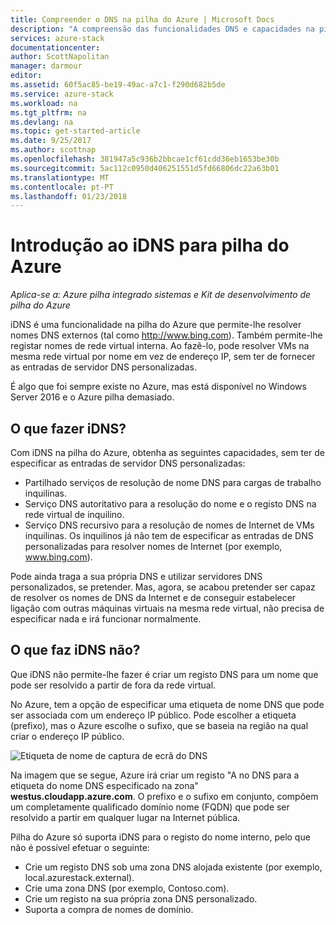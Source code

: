 ```yaml
---
title: Compreender o DNS na pilha do Azure | Microsoft Docs
description: "A compreensão das funcionalidades DNS e capacidades na pilha do Azure"
services: azure-stack
documentationcenter: 
author: ScottNapolitan
manager: darmour
editor: 
ms.assetid: 60f5ac85-be19-49ac-a7c1-f290d682b5de
ms.service: azure-stack
ms.workload: na
ms.tgt_pltfrm: na
ms.devlang: na
ms.topic: get-started-article
ms.date: 9/25/2017
ms.author: scottnap
ms.openlocfilehash: 381947a5c936b2bbcae1cf61cdd36eb1653be30b
ms.sourcegitcommit: 5ac112c0950d406251551d5fd66806dc22a63b01
ms.translationtype: MT
ms.contentlocale: pt-PT
ms.lasthandoff: 01/23/2018
---
```

# <a name="introducing-idns-for-azure-stack"></a>Introdução ao iDNS para pilha do Azure

*Aplica-se a: Azure pilha integrado sistemas e Kit de desenvolvimento de pilha do Azure*

iDNS é uma funcionalidade na pilha do Azure que permite-lhe resolver nomes DNS externos (tal como http://www.bing.com).
Também permite-lhe registar nomes de rede virtual interna. Ao fazê-lo, pode resolver VMs na mesma rede virtual por nome em vez de endereço IP, sem ter de fornecer as entradas de servidor DNS personalizadas.

É algo que foi sempre existe no Azure, mas está disponível no Windows Server 2016 e o Azure pilha demasiado.

## <a name="what-does-idns-do"></a>O que fazer iDNS?
Com iDNS na pilha do Azure, obtenha as seguintes capacidades, sem ter de especificar as entradas de servidor DNS personalizadas:

* Partilhado serviços de resolução de nome DNS para cargas de trabalho inquilinas.
* Serviço DNS autoritativo para a resolução do nome e o registo DNS na rede virtual de inquilino.
* Serviço DNS recursivo para a resolução de nomes de Internet de VMs inquilinas. Os inquilinos já não tem de especificar as entradas de DNS personalizadas para resolver nomes de Internet (por exemplo, www.bing.com).

Pode ainda traga a sua própria DNS e utilizar servidores DNS personalizados, se pretender. Mas, agora, se acabou pretender ser capaz de resolver os nomes de DNS da Internet e de conseguir estabelecer ligação com outras máquinas virtuais na mesma rede virtual, não precisa de especificar nada e irá funcionar normalmente.

## <a name="what-does-idns-not-do"></a>O que faz iDNS não?
Que iDNS não permite-lhe fazer é criar um registo DNS para um nome que pode ser resolvido a partir de fora da rede virtual.

No Azure, tem a opção de especificar uma etiqueta de nome DNS que pode ser associada com um endereço IP público. Pode escolher a etiqueta (prefixo), mas o Azure escolhe o sufixo, que se baseia na região na qual criar o endereço IP público.

![Etiqueta de nome de captura de ecrã do DNS](media/azure-stack-understanding-dns-in-tp2/image3.png)

Na imagem que se segue, Azure irá criar um registo "A no DNS para a etiqueta do nome DNS especificado na zona" **westus.cloudapp.azure.com**. O prefixo e o sufixo em conjunto, compõem um completamente qualificado domínio nome (FQDN) que pode ser resolvido a partir em qualquer lugar na Internet pública.

Pilha do Azure só suporta iDNS para o registo do nome interno, pelo que não é possível efetuar o seguinte:

* Crie um registo DNS sob uma zona DNS alojada existente (por exemplo, local.azurestack.external).
* Crie uma zona DNS (por exemplo, Contoso.com).
* Crie um registo na sua própria zona DNS personalizado.
* Suporta a compra de nomes de domínio.

